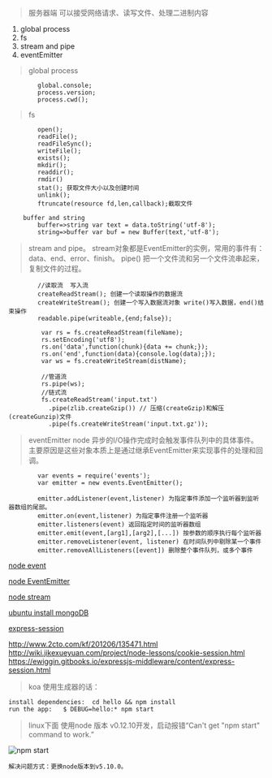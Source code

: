> 服务器端 可以接受网络请求、读写文件、处理二进制内容

1. global process
2. fs
3. stream and pipe
4. eventEmitter

> global process

            global.console;
            process.version;
            process.cwd();            
> fs

            open();
            readFile();
            readFileSync();
            writeFile();
            exists();
            mkdir();
            readdir();
            rmdir()
            stat(); 获取文件大小以及创建时间
            unlink();
            ftruncate(resource fd,len,callback);截取文件
            
        buffer and string 
            buffer=>string var text = data.toString('utf-8');
            string=>buffer var buf = new Buffer(text,'utf-8');
            
> stream and pipe。 stream对象都是EventEmitter的实例，常用的事件有：data、end、error、finish。 pipe() 把一个文件流和另一个文件流串起来，复制文件的过程。

            //读取流  写入流
            createReadStream(); 创建一个读取操作的数据流
            createWriteStream(); 创建一个写入数据流对象 write()写入数据，end()结束操作
            readable.pipe(writeable,{end;false});
            
             var rs = fs.createReadStream(fileName);
             rs.setEncoding('utf8');
             rs.on('data',function(chunk){data += chunk;});
             rs.on('end',function(data){console.log(data);});
             var ws = fs.createWriteStream(distName);
             
             //管道流
             rs.pipe(ws);
             //链式流
             fs.createReadStream('input.txt')
               .pipe(zlib.createGzip()) // 压缩(createGzip)和解压(createGunzip)文件
               .pipe(fs.createWriteStream('input.txt.gz'));
             
> eventEmitter  node 异步的I/O操作完成时会触发事件队列中的具体事件。主要原因是这些对象本质上是通过继承EventEmitter来实现事件的处理和回调。

            var events = require('events');
            var emitter = new events.EventEmitter();
            
            emitter.addListener(event,listener) 为指定事件添加一个监听器到监听器数组的尾部。
            emitter.on(event,listener) 为指定事件注册一个监听器
            emitter.listeners(event) 返回指定时间的监听器数组
            emitter.emit(event,[arg1],[arg2],[...]) 按参数的顺序执行每个监听器
            emitter.removeListener(event, listener) 在时间队列中剔除某一个事件
            emitter.removeAllListeners([event]) 删除整个事件队列，或多个事件
            
[node event](http://www.runoob.com/nodejs/nodejs-event.html)

[node EventEmitter](http://www.alloyteam.com/2015/08/eventemitter/?utm_source=tuicool&utm_medium=referral)

[node stream](https://github.com/substack/stream-handbook#pipe)

[ubuntu install mongoDB](https://docs.mongodb.com/manual/tutorial/install-mongodb-on-ubuntu/)

[express-session](http://www.cnblogs.com/chenchenluo/p/4197181.html)

http://www.2cto.com/kf/201206/135471.html
http://wiki.jikexueyuan.com/project/node-lessons/cookie-session.html
https://ewiggin.gitbooks.io/expressjs-middleware/content/express-session.html


> koa 使用生成器的话：

	install dependencies:  cd hello && npm install
	run the app:   $ DEBUG=hello:* npm start

> linux下面 使用node 版本 v0.12.10开发，启动报错“Can't get "npm start" command to work.”

![npm start](./image/npm.png)

	解决问题方式：更换node版本到v5.10.0。


             
             
        
        